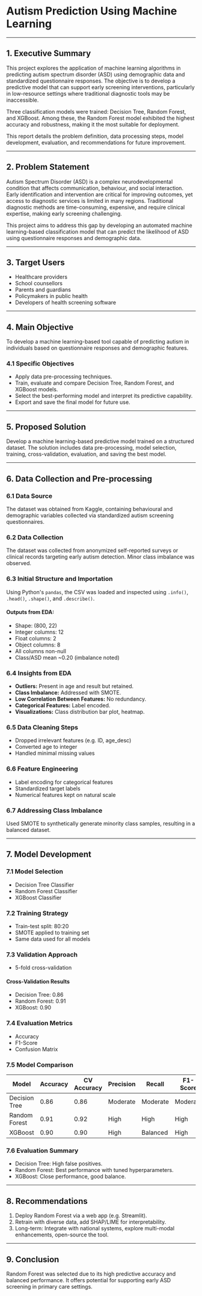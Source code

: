 # Autism Prediction Using Machine Learning



---

## 1. Executive Summary

This project explores the application of machine learning algorithms in predicting autism spectrum disorder (ASD) using demographic data and standardized questionnaire responses. The objective is to develop a predictive model that can support early screening interventions, particularly in low-resource settings where traditional diagnostic tools may be inaccessible. 

Three classification models were trained: Decision Tree, Random Forest, and XGBoost. Among these, the Random Forest model exhibited the highest accuracy and robustness, making it the most suitable for deployment.

This report details the problem definition, data processing steps, model development, evaluation, and recommendations for future improvement.

---

## 2. Problem Statement

Autism Spectrum Disorder (ASD) is a complex neurodevelopmental condition that affects communication, behaviour, and social interaction. Early identification and intervention are critical for improving outcomes, yet access to diagnostic services is limited in many regions. Traditional diagnostic methods are time-consuming, expensive, and require clinical expertise, making early screening challenging.

This project aims to address this gap by developing an automated machine learning-based classification model that can predict the likelihood of ASD using questionnaire responses and demographic data.

---

## 3. Target Users

- Healthcare providers
- School counsellors
- Parents and guardians
- Policymakers in public health
- Developers of health screening software

---

## 4. Main Objective

To develop a machine learning-based tool capable of predicting autism in individuals based on questionnaire responses and demographic features.

### 4.1 Specific Objectives

- Apply data pre-processing techniques.
- Train, evaluate and compare Decision Tree, Random Forest, and XGBoost models.
- Select the best-performing model and interpret its predictive capability.
- Export and save the final model for future use.

---

## 5. Proposed Solution

Develop a machine learning-based predictive model trained on a structured dataset. The solution includes data pre-processing, model selection, training, cross-validation, evaluation, and saving the best model.

---

## 6. Data Collection and Pre-processing

### 6.1 Data Source

The dataset was obtained from Kaggle, containing behavioural and demographic variables collected via standardized autism screening questionnaires.

### 6.2 Data Collection

The dataset was collected from anonymized self-reported surveys or clinical records targeting early autism detection. Minor class imbalance was observed.

### 6.3 Initial Structure and Importation

Using Python's `pandas`, the CSV was loaded and inspected using `.info()`, `.head()`, `.shape()`, and `.describe()`.

#### Outputs from EDA:

- Shape: (800, 22)
- Integer columns: 12
- Float columns: 2
- Object columns: 8
- All columns non-null
- Class/ASD mean ~0.20 (imbalance noted)

### 6.4 Insights from EDA

- **Outliers:** Present in age and result but retained.
- **Class Imbalance:** Addressed with SMOTE.
- **Low Correlation Between Features:** No redundancy.
- **Categorical Features:** Label encoded.
- **Visualizations:** Class distribution bar plot, heatmap.

### 6.5 Data Cleaning Steps

- Dropped irrelevant features (e.g. ID, age_desc)
- Converted age to integer
- Handled minimal missing values

### 6.6 Feature Engineering

- Label encoding for categorical features
- Standardized target labels
- Numerical features kept on natural scale

### 6.7 Addressing Class Imbalance

Used SMOTE to synthetically generate minority class samples, resulting in a balanced dataset.

---

## 7. Model Development

### 7.1 Model Selection

- Decision Tree Classifier
- Random Forest Classifier
- XGBoost Classifier

### 7.2 Training Strategy

- Train-test split: 80:20
- SMOTE applied to training set
- Same data used for all models

### 7.3 Validation Approach

- 5-fold cross-validation

#### Cross-Validation Results

- Decision Tree: 0.86
- Random Forest: 0.91
- XGBoost: 0.90

### 7.4 Evaluation Metrics

- Accuracy
- F1-Score
- Confusion Matrix

### 7.5 Model Comparison

| Model           | Accuracy | CV Accuracy | Precision | Recall   | F1-Score |
|----------------|----------|-------------|-----------|----------|----------|
| Decision Tree  | 0.86     | 0.86        | Moderate  | Moderate | Moderate |
| Random Forest  | 0.91     | 0.92        | High      | High     | High     |
| XGBoost        | 0.90     | 0.90        | High      | Balanced | High     |

### 7.6 Evaluation Summary

- Decision Tree: High false positives.
- Random Forest: Best performance with tuned hyperparameters.
- XGBoost: Close performance, good balance.

---

## 8. Recommendations

1. Deploy Random Forest via a web app (e.g. Streamlit).
2. Retrain with diverse data, add SHAP/LIME for interpretability.
3. Long-term: Integrate with national systems, explore multi-modal enhancements, open-source the tool.

---

## 9. Conclusion

Random Forest was selected due to its high predictive accuracy and balanced performance. It offers potential for supporting early ASD screening in primary care settings.
